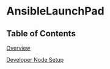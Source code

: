 # AnsibleLaunchPad


Table of Contents
--------------------
[Overview](docs/overview.md)

[Developer Node Setup](docs/developer-node-setup.md)
